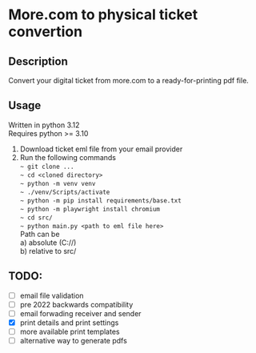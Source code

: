 # More.com to physical ticket convertion

## Description
Convert your digital ticket from more.com to a ready-for-printing pdf file.  

## Usage
Written in python 3.12  
Requires python >= 3.10  

1. Download ticket eml file from your email provider 
2. Run the following commands  
`~ git clone ...`  
`~ cd <cloned directory>`  
`~ python -m venv venv`  
`~ ./venv/Scripts/activate`  
`~ python -m pip install requirements/base.txt`  
`~ python -m playwright install chromium`  
`~ cd src/`  
`~ python main.py <path to eml file here>`  
Path can be  
a) absolute (C://)  
b) relative to src/

## TODO:
- [ ] email file validation
- [ ] pre 2022 backwards compatibility
- [ ] email forwading receiver and sender
- [X] print details and print settings
- [ ] more available print templates
- [ ] alternative way to generate pdfs 